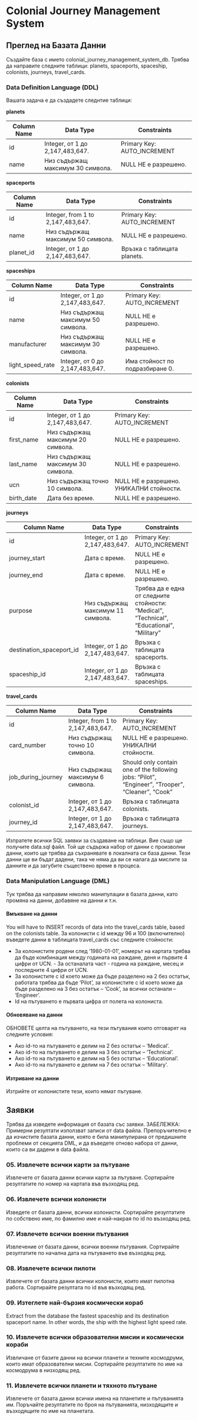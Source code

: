 # Colonial Journey Management System
## Преглед на Базата Данни
Създайте база с името colonial_journey_management_system_db. 
Трябва да направите следните таблици: planets, spaceports, spaceship, colonists, journeys, travel_cards.

### Data Definition Language (DDL)
Вашата задача е да създадете следнтие таблици:

**planets**

| Column Name | Data Type                         | Constraints                 |
|-------------|-----------------------------------|-----------------------------|
| id          | Integer, от 1 до 2,147,483,647.   | Primary Key: AUTO_INCREMENT |
| name        | Низ съдържащ максимум 30 символа. | NULL НЕ е разрешено.        |

**spaceports**

| Column Name | Data Type                         | Constraints                 |
|-------------|-----------------------------------|-----------------------------|
| id          | Integer, from 1 to 2,147,483,647. | Primary Key: AUTO_INCREMENT |
| name        | Низ съдържащ максимум 50 символа. | NULL НЕ е разрешено.        |
| planet_id   | Integer, от 1 до 2,147,483,647.   | Връзка с таблицата planets. |.

**spaceships**

| Column Name      | Data Type                         | Constraints                     |
|------------------|-----------------------------------|---------------------------------|
| id               | Integer, от 1 до 2,147,483,647.   | Primary Key: AUTO_INCREMENT     |
| name             | Низ съдържащ максимум 50 символа. | NULL НЕ е разрешено.            |
| manufacturer     | Низ съдържащ максимум 30 символа. | NULL НЕ е разрешено.            |
| light_speed_rate | Integer, от 0 до 2,147,483,647.   | Има стойност по подразбиране 0. |

**colonists**

| Column Name | Data Type                         | Constraints                              |
|-------------|-----------------------------------|------------------------------------------|
| id          | Integer, от 1 до 2,147,483,647.   | Primary Key: AUTO_INCREMENT              |
| first_name  | Низ съдържащ максимум 20 символа. | NULL НЕ е разрешено.                     |
| last_name   | Низ съдържащ максимум 30 символа. | NULL НЕ е разрешено.                     |
| ucn         | Низ съдържащ точно 10 символа.    | NULL НЕ е разрешено. УНИКАЛНИ стойности. |
| birth_date  | Дата без време.                   | NULL НЕ е разрешено.                     |

**journeys**

| Column Name              | Data Type                         | Constraints                                                                               |
|--------------------------|-----------------------------------|-------------------------------------------------------------------------------------------|
| id                       | Integer, от 1 до 2,147,483,647.   | Primary Key: AUTO_INCREMENT                                                               |
| journey_start            | Дата с време.                     | NULL НЕ е разрешено.                                                                      |
| journey_end              | Дата с време.                     | NULL НЕ е разрешено.                                                                      |
| purpose                  | Низ съдържащ максимум 11 символа. | Трябва да е една от следните стойности: “Medical”, “Technical”, “Educational”, “Military” |
| destination_spaceport_id | Integer, от 1 до 2,147,483,647.   | Връзка с таблицата spaceports.                                                            |
| spaceship_id             | Integer, от 1 до 2,147,483,647.   | Връзка с таблицата spaceships.                                                            |

**travel_cards**

| Column Name        | Data Type                         | Constraints                                                                                      |
|--------------------|-----------------------------------|--------------------------------------------------------------------------------------------------|
| id                 | Integer, from 1 to 2,147,483,647. | Primary Key: AUTO_INCREMENT                                                                      |
| card_number        | Низ съдържащ точно 10 символа.    | NULL НЕ е разрешено. УНИКАЛНИ стойности.                                                         |
| job_during_journey | Низ съдържащ максимум 6 символа.  | Should only contain one of the following jobs: “Pilot”, “Engineer”, “Trooper”, “Cleaner”, “Cook” |
| colonist_id        | Integer, от 1 до 2,147,483,647.   | Връзка с таблицата colonists.                                                                    |
| journey_id         | Integer, от 1 до 2,147,483,647.   | Връзка с таблицата journeys.                                                                     |

Изпратете всички SQL заявки за създаване на таблици.
Вие също ще получите data.sql файл. Той ще съдържа набор от данни с произволни данни, които ще трябва да съхранявате в локалната си база данни. Тези данни ще ви бъдат дадени, така че няма да ви се налага да мислите за данните и да загубите съществено време в процеса.

### Data Manipulation Language (DML) 
Тук трябва да направим няколко манипулации в базата данни, като промяна на данни, добавяне на данни и т.н.

#### Вмъкване на данни
You will have to INSERT records of data into the travel_cards table, based on the colonists table.
За колонисти с id между 96 и 100 (включително) въведете данни в таблицата travel_cards със следните стойности:
- За колонистите родени след ‘1980-01-01’, номерът на картата трябва да бъде комбинация между годината на раждане, деня и първите 4 цифри от UCN. - За останалата част - година на раждане, месец и последните 4 цифри от UCN.
- За колонистите с id което може да бъде разделено на 2 без остатък, работата трябва да бъде ‘Pilot’, за колонистите с id което може да бъде разделено на 3 без остатък – ‘Cook’, за всички останали – ‘Engineer’.
- Id на пътуването е първата цифра от полета на колониста.

#### Обновяване на данни
ОБНОВЕТЕ целта на пътуването, на тези пътувания които отговарят на следните условия:
- Ако id-то на пътуването е делим на 2 без остатък – ‘Medical’.
- Ако id-то на пътуването е делим на 3 без остатък – ‘Technical’.
- Ако id-то на пътуването е делим на 5 без остатък – ‘Educational’.
- Ако id-то на пътуването е делим на 7 без остатък – ‘Military’.

#### Изтриване на данни
Изтрийте от колонистите тези, които нямат пътуване.

##  Заявки 
Трябва да изведете информация от базата със заявки.
ЗАБЕЛЕЖКА: Примерни резултати използват записи от data файла. Препоръчително е да изчистите базата данни, която е била манипулирана от предишните проблеми от секцията DML, и да въведете отново набора от данни, които са ви дадени в data файла.

### 05. Извлечете всички карти за пътуване
Извлечете от базата данни всички карти за пътуване. Сортирайте резултатите по номер на картата във възходящ ред.

### 06. Извлечете всички колонисти
Изведете от базата данни, всички колонисти. Сортирайте резултатите по собствено име, по фамилно име и най-накрая по id по възходящ ред.

### 07. Извлечете всички военни пътувания
Извлечение от базата данни, всички военни пътувания. Сортирайте резултатите по начална дата на пътуването във възходящ ред.

### 08. Извлечете всички пилоти
Извлечете от базата данни всички колонисти, които имат пилотна работа. Сортирайте резултата по id във възходящ ред.

### 09. Изтеглете най-бързия космически кораб
Extract from the database the fastest spaceship and its destination spaceport name. In other words, the ship with the highest light speed rate.

### 10. Извлечете всички образователни мисии и космически кораби
Извличане от базите данни на всички планети и техните космодруми, които имат образователни мисии. Сортирайте резултатите по име на космодрума в низходящ ред.

### 11. Извлечете всички планети и тяхното пътуване
Извлечете от базата данни всички имена на планетите и пътуванията им. Поръчайте резултатите по броя на пътуванията, низходящите и възходящите по име на планетата.